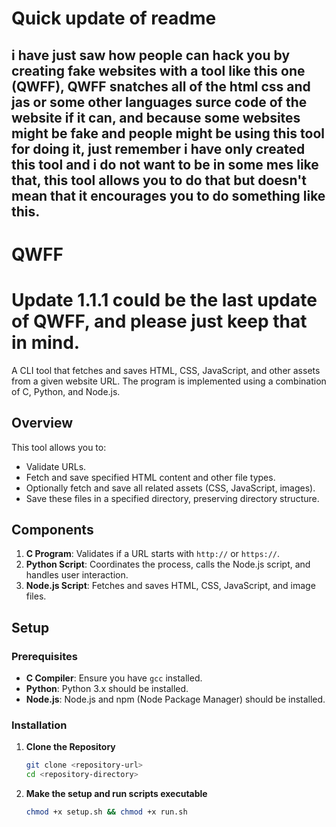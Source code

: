 # Quick update of readme
## i have just saw how people can hack you by creating fake websites with a tool like this one (QWFF), QWFF snatches all of the html css and jas or some other languages surce code of the website if it can, and because some websites might be fake and people might be using this tool for doing it, just remember i have only created this tool and i do not want to be in some mes like that, this tool allows you to do that but doesn't mean that it encourages you to do something like this.

# QWFF

# Update 1.1.1 could be the last update of QWFF, and please just keep that in mind.

A CLI tool that fetches and saves HTML, CSS, JavaScript, and other assets from a given website URL. The program is implemented using a combination of C, Python, and Node.js.

## Overview

This tool allows you to:
- Validate URLs.
- Fetch and save specified HTML content and other file types.
- Optionally fetch and save all related assets (CSS, JavaScript, images).
- Save these files in a specified directory, preserving directory structure.


## Components

1. **C Program**: Validates if a URL starts with `http://` or `https://`.
2. **Python Script**: Coordinates the process, calls the Node.js script, and handles user interaction.
3. **Node.js Script**: Fetches and saves HTML, CSS, JavaScript, and image files.

## Setup

### Prerequisites

- **C Compiler**: Ensure you have `gcc` installed.
- **Python**: Python 3.x should be installed.
- **Node.js**: Node.js and npm (Node Package Manager) should be installed.

### Installation

1. **Clone the Repository**

   ```bash
   git clone <repository-url>
   cd <repository-directory>
   ```
2. **Make the setup and run scripts executable**

    ```bash
    chmod +x setup.sh && chmod +x run.sh
    ```
